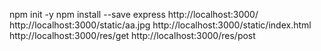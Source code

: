 npm init -y
npm install --save express
http://localhost:3000/
http://localhost:3000/static/aa.jpg
http://localhost:3000/static/index.html
http://localhost:3000/res/get
http://localhost:3000/res/post